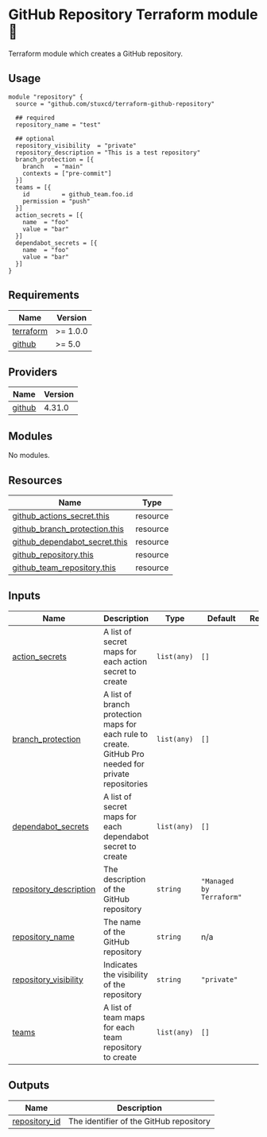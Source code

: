 # GitHub Repository Terraform module :space_invader:

Terraform module which creates a GitHub repository.

## Usage

```hcl
module "repository" {
  source = "github.com/stuxcd/terraform-github-repository"

  ## required
  repository_name = "test"

  ## optional
  repository_visibility  = "private"
  repository_description = "This is a test repository"
  branch_protection = [{
    branch   = "main"
    contexts = ["pre-commit"]
  }]
  teams = [{
    id         = github_team.foo.id
    permission = "push"
  }]
  action_secrets = [{
    name  = "foo"
    value = "bar"
  }]
  dependabot_secrets = [{
    name  = "foo"
    value = "bar"
  }]
}
```

<!-- BEGINNING OF PRE-COMMIT-TERRAFORM DOCS HOOK -->
## Requirements

| Name | Version |
|------|---------|
| <a name="requirement_terraform"></a> [terraform](#requirement\_terraform) | >= 1.0.0 |
| <a name="requirement_github"></a> [github](#requirement\_github) | >= 5.0 |

## Providers

| Name | Version |
|------|---------|
| <a name="provider_github"></a> [github](#provider\_github) | 4.31.0 |

## Modules

No modules.

## Resources

| Name | Type |
|------|------|
| [github_actions_secret.this](https://registry.terraform.io/providers/integrations/github/latest/docs/resources/actions_secret) | resource |
| [github_branch_protection.this](https://registry.terraform.io/providers/integrations/github/latest/docs/resources/branch_protection) | resource |
| [github_dependabot_secret.this](https://registry.terraform.io/providers/integrations/github/latest/docs/resources/dependabot_secret) | resource |
| [github_repository.this](https://registry.terraform.io/providers/integrations/github/latest/docs/resources/repository) | resource |
| [github_team_repository.this](https://registry.terraform.io/providers/integrations/github/latest/docs/resources/team_repository) | resource |

## Inputs

| Name | Description | Type | Default | Required |
|------|-------------|------|---------|:--------:|
| <a name="input_action_secrets"></a> [action\_secrets](#input\_action\_secrets) | A list of secret maps for each action secret to create | `list(any)` | `[]` | no |
| <a name="input_branch_protection"></a> [branch\_protection](#input\_branch\_protection) | A list of branch protection maps for each rule to create. GitHub Pro needed for private repositories | `list(any)` | `[]` | no |
| <a name="input_dependabot_secrets"></a> [dependabot\_secrets](#input\_dependabot\_secrets) | A list of secret maps for each dependabot secret to create | `list(any)` | `[]` | no |
| <a name="input_repository_description"></a> [repository\_description](#input\_repository\_description) | The description of the GitHub repository | `string` | `"Managed by Terraform"` | no |
| <a name="input_repository_name"></a> [repository\_name](#input\_repository\_name) | The name of the GitHub repository | `string` | n/a | yes |
| <a name="input_repository_visibility"></a> [repository\_visibility](#input\_repository\_visibility) | Indicates the visibility of the repository | `string` | `"private"` | no |
| <a name="input_teams"></a> [teams](#input\_teams) | A list of team maps for each team repository to create | `list(any)` | `[]` | no |

## Outputs

| Name | Description |
|------|-------------|
| <a name="output_repository_id"></a> [repository\_id](#output\_repository\_id) | The identifier of the GitHub repository |
<!-- END OF PRE-COMMIT-TERRAFORM DOCS HOOK -->
